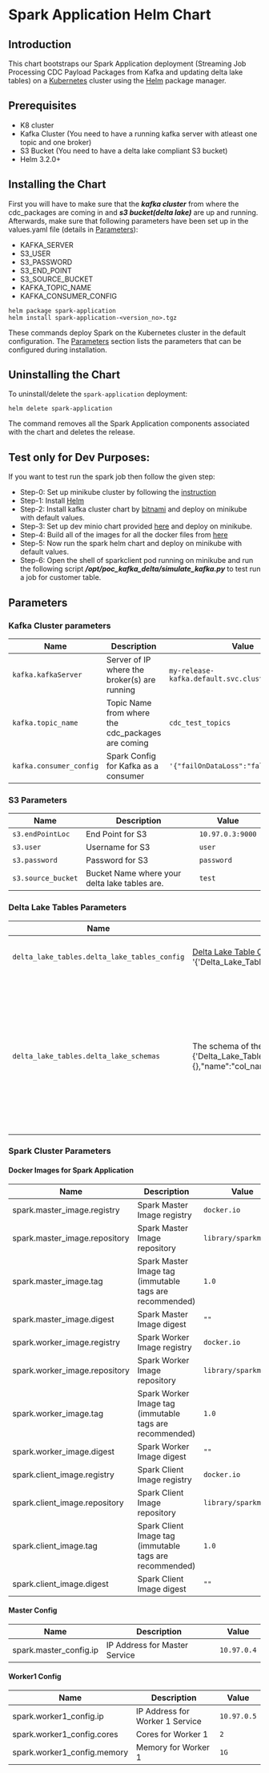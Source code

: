 <!--- app-name: Apache Kafka -->

# Spark Application Helm Chart

## Introduction

This chart bootstraps our Spark Application deployment (Streaming Job Processing CDC Payload Packages from Kafka and updating delta lake tables) on a [Kubernetes](https://kubernetes.io) cluster using the [Helm](https://helm.sh) package manager.

## Prerequisites

- K8 cluster
- Kafka Cluster (You need to have a running kafka server with atleast one topic and one broker)
- S3 Bucket (You need to have a delta lake compliant S3 bucket)
- Helm 3.2.0+

## Installing the Chart

First you will have to make sure that the ***kafka cluster*** from where the cdc_packages are coming in and ***s3 bucket(delta lake)*** are up and running. 
Afterwards, make sure that following parameters have been set up in the values.yaml file (details in [Parameters](#parameters)):

  - KAFKA_SERVER
  - S3_USER
  - S3_PASSWORD
  - S3_END_POINT
  - S3_SOURCE_BUCKET
  - KAFKA_TOPIC_NAME
  - KAFKA_CONSUMER_CONFIG


```console
helm package spark-application
helm install spark-application-<version_no>.tgz
```

These commands deploy Spark on the Kubernetes cluster in the default configuration. The [Parameters](#parameters) section lists the parameters that can be configured during installation.


## Uninstalling the Chart

To uninstall/delete the `spark-application` deployment:

```console
helm delete spark-application
```
The command removes all the Spark Application components associated with the chart and deletes the release.


## Test only for Dev Purposes:

If you want to test run the spark job then follow the given step:

- Step-0: Set up minikube cluster by following the [instruction](https://minikube.sigs.k8s.io/docs/start/)
- Step-1: Install [Helm](https://helm.sh/docs/intro/install/)  
- Step-2: Install kafka cluster chart by [bitnami](https://github.com/bitnami/charts/tree/main/bitnami/kafka) and deploy on minikube with default values.
- Step-3: Set up dev minio chart provided [here](https://github.com/keenborder786/poc_kafka_delta/tree/main/minio) and deploy on minikube.
- Step-4: Build all of the images for all the docker files from [here](https://github.com/keenborder786/poc_kafka_delta/tree/main)
- Step-5: Now run the spark helm chart and deploy on minikube with default values.
- Step-6: Open the shell of sparkclient pod running on minikube and run the following script ***/opt/poc_kafka_delta/simulate_kafka.py*** to test run a job for customer table.

## Parameters

### Kafka Cluster parameters

| Name                      | Description                                       | Value                                              |
| ------------------------- | -----------------------------------------------   | -------------------------------------------------  |
| `kafka.kafkaServer`       | Server of IP where the broker(s) are running      | `my-release-kafka.default.svc.cluster.local:9092`  |
| `kafka.topic_name`        | Topic Name from where the cdc_packages are coming | `cdc_test_topics`                                  |
| `kafka.consumer_config`   | Spark Config for Kafka as a consumer              | `'{"failOnDataLoss":"false"}'`                     |


### S3 Parameters

| Name                     | Description                                                                             | Value           |
| ------------------------ | --------------------------------------------------------------------------------------- | --------------- |
| `s3.endPointLoc`         | End Point for S3                                                                        | `10.97.0.3:9000`|
| `s3.user`                | Username for S3                                                                         | `user`          |
| `s3.password`            | Password for S3                                                                         | `password`      |
| `s3.source_bucket`       | Bucket Name where your delta lake tables are.                                           | `test`          |


### Delta Lake Tables Parameters

| Name                                       | Description                                                                             | Value           |
| -------------------------------------------| --------------------------------------------------------------------------------------- | --------------- |
| `delta_lake_tables.delta_lake_tables_config`  | [Delta Lake Table Config](https://docs.delta.io/latest/table-properties.html). You need to povide the configuration in form json where '{'Delta_Lake_Tables':{'Table_1':{table-property:value}}}'.                                                                         |`{"Delta_Lake_Tables": {"DimCustomer": {"delta.appendOnly": "false","delta.enableChangeDataFeed": "true","delta.deletedFileRetentionDuration": "interval 7 days"}}}`|  
| `delta_lake_tables.delta_lake_schemas`       | The schema of the tables in delta lake. Should be provided in the following format: {'Delta_Lake_Tables':{'Table_1':{fields:[{"metadata":{},"name":"col_name","nullable":true/false,"type":"string"/"integer"/"timestamp"/"float"}]}}}                                           |`{"Delta_Lake_Tables": {"DimCustomer": {"fields": [{"metadata": {},"name": "id","nullable": true,"type": "string"}, {"metadata": {},"name": "status","nullable": true,"type": "string"}, {"metadata": {},"name": "status_metadata","nullable": true,"type": "string"}, {"metadata": {},"name": "creator","nullable": true,"type": "string"}, {"metadata": {},"name": "created","nullable": true,"type": "timestamp"}, {"metadata": {},"name": "creator_type","nullable": true,"type": "string"}, {"metadata": {},"name": "updater","nullable": true,"type": "string"}, {"metadata": {},"name": "updated","nullable": true,"type": "timestamp"}, {"metadata": {},"name": "updater_type","nullable": true,"type": "string"}]}}}`|

### Spark Cluster Parameters


#### Docker Images for Spark Application

| Name                            | Description                                                    | Value                |
| ------------------------        | -----------------------------------                            | ---------------      |
| spark.master_image.registry    | Spark Master Image registry                                    | `docker.io`          |
| spark.master_image.repository  | Spark Master Image repository                                  | `library/sparkmaster`|
| spark.master_image.tag         | Spark Master Image tag (immutable tags are recommended)        | `1.0`                |
| spark.master_image.digest      | Spark Master Image digest                                      | `""`                 |
| spark.worker_image.registry    | Spark Worker Image registry                                    | `docker.io`          |
| spark.worker_image.repository  | Spark Worker Image repository                                  | `library/sparkmaster`|
| spark.worker_image.tag         | Spark Worker Image tag (immutable tags are recommended)        | `1.0`                |
| spark.worker_image.digest      | Spark Worker Image digest                                      | `""`                 |
| spark.client_image.registry    | Spark Client Image registry                                    | `docker.io`          |
| spark.client_image.repository  | Spark Client Image repository                                  | `library/sparkmaster`|
| spark.client_image.tag         | Spark Client Image tag (immutable tags are recommended)        | `1.0`                |
| spark.client_image.digest      | Spark Client Image digest                                      | `""`                 |

#### Master Config
| Name                            | Description                                                    | Value                |
| ------------------------        | -----------------------------------                            | -------------------- |
| spark.master_config.ip         | IP Address for Master Service                                  | `10.97.0.4`          |

#### Worker1 Config
| Name                             | Description                                                    | Value                |
| ------------------------         | -----------------------------------                            | -------------------- |
| spark.worker1_config.ip         | IP Address for Worker 1 Service                                | `10.97.0.5`          |
| spark.worker1_config.cores      | Cores for Worker 1                                             | `2`                  |
| spark.worker1_config.memory     | Memory for Worker 1                                            | `1G`                 |


